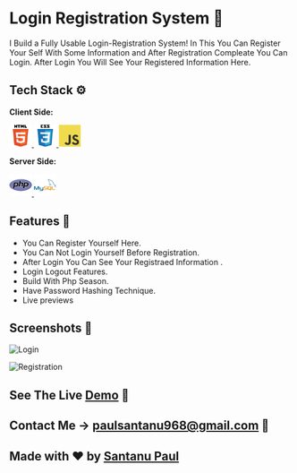 
# Login Registration System 🌟

I Build a Fully Usable Login-Registration System! In This You Can Register Your Self With Some Information and After Registration Compleate You Can Login. After Login You Will See Your Registered Information Here.




## Tech Stack ⚙️

**Client Side:** <p align="left"> <a href="https://www.w3.org/html/" target="_blank" rel="noreferrer"> <img src="https://raw.githubusercontent.com/devicons/devicon/master/icons/html5/html5-original-wordmark.svg" alt="html5" width="40" height="40"/> </a> <a href="https://www.w3schools.com/css/" target="_blank" rel="noreferrer"> <img src="https://raw.githubusercontent.com/devicons/devicon/master/icons/css3/css3-original-wordmark.svg" alt="css3" width="40" height="40"/> </a> <a href="https://developer.mozilla.org/en-US/docs/Web/JavaScript" target="_blank" rel="noreferrer"> <img src="https://raw.githubusercontent.com/devicons/devicon/master/icons/javascript/javascript-original.svg" alt="javascript" width="40" height="40"/> </a> </p>


**Server Side:** <p align="left"><a href="https://www.php.net" target="_blank" rel="noreferrer"> <img src="https://raw.githubusercontent.com/devicons/devicon/master/icons/php/php-original.svg" alt="php" width="40" height="40"/> </a>   <a href="https://www.mysql.com/" target="_blank" rel="noreferrer"> <img src="https://raw.githubusercontent.com/devicons/devicon/master/icons/mysql/mysql-original-wordmark.svg" alt="mysql" width="40" height="40"/> </a></p>


## Features 🙌

- You Can Register Yourself Here.
- You Can Not Login Yourself Before Registration.
- After Login You Can See Your Registraed Information .
- Login Logout Features.
- Build With Php Season.
- Have Password Hashing Technique.
- Live previews


## Screenshots 📸

![Login](https://github.com/user-attachments/assets/b526824f-199e-42f9-be6a-f42538ebb6cf)

![Registration](https://github.com/user-attachments/assets/883ee3d6-9b28-4bce-b277-ffbf950164b0)

## See The Live [Demo](http://login-system-by-santanupaul.infinityfreeapp.com/Login.php) 👀

## Contact Me -> paulsantanu968@gmail.com 📩

## <p>Made with ❤️ by <a href="https://github.com/SantanuPaul04" target="_blank">Santanu Paul</a></p>

